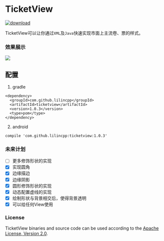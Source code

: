 # TicketView
[ ![download](https://api.bintray.com/packages/lilincpp/android/ticketview/images/download.svg) ](https://bintray.com/lilincpp/android/ticketview/_latestVersion)

TicketView可以让你通过`XML`及`Java`快速实现市面上主流卷、票的样式。


### 效果展示
![](https://github.com/lilincpp/TicketView/blob/master/picture/demo_effect.png)


## 配置

1. gradle
```
<dependency>
  <groupId>com.github.lilincpp</groupId>
  <artifactId>ticketview</artifactId>
  <version>1.0.3</version>
  <type>pom</type>
</dependency>
```

2. android
```
compile 'com.github.lilincpp:ticketview:1.0.3'
```

### 未来计划

- [ ] 更多修饰形状的实现
- [x] 实现圆角
- [x] 边缘描边
- [x] 边缘阴影
- [x] 圆形修饰形状的实现
- [x] 动态配置虚线的实现
- [x] 绘制形状与背景相交后，使得背景透明
- [x] 可以给任何View使用

### License

TicketView binaries and source code can be used according to the [Apache License, Version 2.0](https://github.com/lilincpp/TicketView/blob/master/LICENSE).

